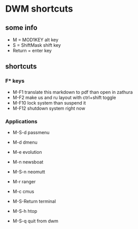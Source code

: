 # DWM shortcuts

## some info

* M = MOD1KEY  alt key
* S = ShiftMask shift key
* Return = enter key


## shortcuts

### F\* keys
* M-F1       translate this markdown to pdf than open in zathura
* M-F2       make us and ru layout with ctrl+shift toggle
* M-F10      lock system than suspend it
* M-F12      shutdown system right now 

### Applications
* M-S-d      passmenu
* M-d        dmenu
* M-e        evolution
* M-n        newsboat
* M-S-n      neomutt 
* M-r        ranger
* M-c        cmus
* M-S-Return terminal
* M-S-h      htop

* M-S-q      quit from dwm
